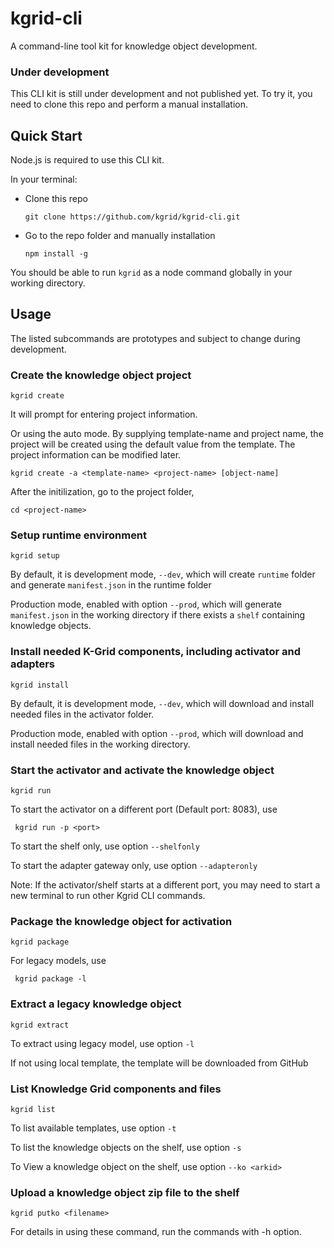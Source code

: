 # kgrid-cli

A command-line tool kit for knowledge object development.

### Under development

This CLI kit is still under development and not published yet. To try it, you need to clone this repo and perform a manual installation.

## Quick Start

Node.js is required to use this CLI kit.

In your terminal:
- Clone this repo

    ```git clone https://github.com/kgrid/kgrid-cli.git```

- Go to the repo folder and manually installation

    ```npm install -g```

You should be able to run `kgrid` as a node command globally in your working directory.

## Usage

The listed subcommands are prototypes and subject to change during development.


### Create the knowledge object project

`kgrid create `

It will prompt for entering project information.

Or using the auto mode. By supplying template-name and project name, the project will be created using the default value from the template. The project information can be modified later.

`kgrid create -a <template-name> <project-name> [object-name]`

After the initilization, go to the project folder,

`cd <project-name>`



### Setup runtime environment

``` kgrid setup ```

By default, it is development mode, `--dev`, which will create `runtime` folder and generate `manifest.json` in the runtime folder

Production mode, enabled with option `--prod`, which will generate `manifest.json` in the working directory if there exists a `shelf` containing knowledge objects.



### Install needed K-Grid components, including activator and adapters

``` kgrid install ```

By default, it is development mode, `--dev`, which will download and install needed files in the activator folder.

Production mode, enabled with option `--prod`, which will download and install needed files in the working directory.



### Start the activator and activate the knowledge object

``` kgrid run ```

To start the activator on a different port (Default port: 8083), use

``` kgrid run -p <port>```

To start the shelf only, use option `--shelfonly`

To start the adapter gateway only, use option `--adapteronly`

Note: If the activator/shelf starts at a different port, you may need to start a new terminal to run other Kgrid CLI commands.



### Package the knowledge object for activation

``` kgrid package ```

For legacy models, use

``` kgrid package -l```



### Extract a legacy knowledge object

``` kgrid extract ```

To extract using legacy model, use option `-l`

If not using local template, the template will be downloaded from GitHub




### List Knowledge Grid components and files

``` kgrid list ```

To list available templates, use option `-t`

To list  the knowledge objects on the shelf, use option `-s`

To View a knowledge object on the shelf, use option `--ko <arkid>`




### Upload a knowledge object zip file to the shelf

``` kgrid putko <filename> ```


For details in using these command, run the commands with -h option.
